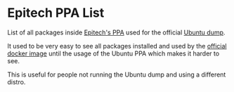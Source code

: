 # Epitech PPA List

List of all packages inside [Epitech's PPA](https://launchpad.net/~epitech/+archive/ubuntu/ppa) used for the official [Ubuntu dump](https://github.com/Epitech/dump).

It used to be very easy to see all packages installed and used by the [official docker image](https://github.com/Epitech/epitest-docker) until the usage of the Ubuntu PPA which makes it harder to see.

This is useful for people not running the Ubuntu dump and using a different distro.
